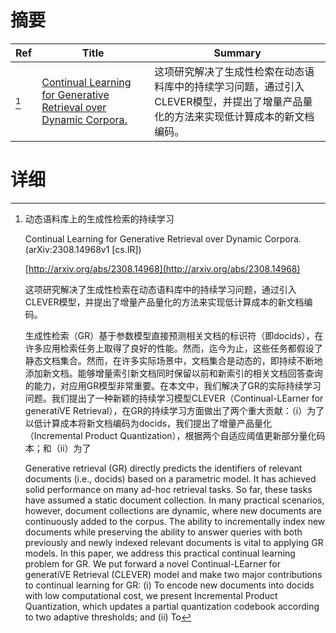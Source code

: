 # 摘要

| Ref | Title | Summary |
| --- | --- | --- |
| [^1] | [Continual Learning for Generative Retrieval over Dynamic Corpora.](http://arxiv.org/abs/2308.14968) | 这项研究解决了生成性检索在动态语料库中的持续学习问题，通过引入CLEVER模型，并提出了增量产品量化的方法来实现低计算成本的新文档编码。 |

# 详细

[^1]: 动态语料库上的生成性检索的持续学习

    Continual Learning for Generative Retrieval over Dynamic Corpora. (arXiv:2308.14968v1 [cs.IR])

    [http://arxiv.org/abs/2308.14968](http://arxiv.org/abs/2308.14968)

    这项研究解决了生成性检索在动态语料库中的持续学习问题，通过引入CLEVER模型，并提出了增量产品量化的方法来实现低计算成本的新文档编码。

    

    生成性检索（GR）基于参数模型直接预测相关文档的标识符（即docids），在许多应用检索任务上取得了良好的性能。然而，迄今为止，这些任务都假设了静态文档集合。然而，在许多实际场景中，文档集合是动态的，即持续不断地添加新文档。能够增量索引新文档同时保留以前和新索引的相关文档回答查询的能力，对应用GR模型非常重要。在本文中，我们解决了GR的实际持续学习问题。我们提出了一种新颖的持续学习模型CLEVER（Continual-LEarner for generatiVE Retrieval），在GR的持续学习方面做出了两个重大贡献：（i）为了以低计算成本将新文档编码为docids，我们提出了增量产品量化（Incremental Product Quantization），根据两个自适应阈值更新部分量化码本；和（ii）为了

    Generative retrieval (GR) directly predicts the identifiers of relevant documents (i.e., docids) based on a parametric model. It has achieved solid performance on many ad-hoc retrieval tasks. So far, these tasks have assumed a static document collection. In many practical scenarios, however, document collections are dynamic, where new documents are continuously added to the corpus. The ability to incrementally index new documents while preserving the ability to answer queries with both previously and newly indexed relevant documents is vital to applying GR models. In this paper, we address this practical continual learning problem for GR. We put forward a novel Continual-LEarner for generatiVE Retrieval (CLEVER) model and make two major contributions to continual learning for GR: (i) To encode new documents into docids with low computational cost, we present Incremental Product Quantization, which updates a partial quantization codebook according to two adaptive thresholds; and (ii) To
    

